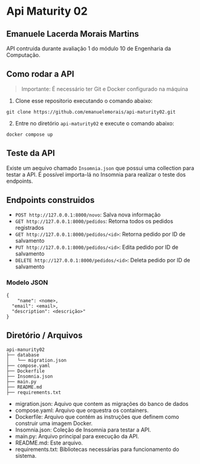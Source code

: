 # Api Maturity 02

## Emanuele Lacerda Morais Martins
API contruída durante avaliação 1 do módulo 10 de Engenharia da Computação.

## Como rodar a API
> Importante: É necessário ter Git e Docker configurado na máquina

1. Clone esse repositorio executando o comando abaixo:

```
git clone https://github.com/emanuelemorais/api-maturity02.git
```
2. Entre no diretório `api-maturity02` e execute o comando abaixo:

 ```
docker compose up
```

## Teste da API

Existe um aequivo chamado `Insomnia.json` que possui uma collection para testar a API. É possível importa-lá no Insomnia para realizar o teste dos endpoints.

## Endpoints construidos

- `POST http://127.0.0.1:8000/novo`: Salva nova informação
- `GET http://127.0.0.1:8000/pedidos`: Retorna todos os pedidos registrados
- `GET http://127.0.0.1:8000/pedidos/<id>`: Retorna pedido por ID de salvamento
- `PUT http://127.0.0.1:8000/pedidos/<id>`: Edita pedido por ID de salvamento
- `DELETE http://127.0.0.1:8000/pedidos/<id>`: Deleta pedido por ID de salvamento

### Modelo JSON

```
{
	"name": <nome>,
  "email": <email>,
  "description": <descrição>"
}
```

## Diretório / Arquivos

```
api-manurity02
├── database
│   └── migration.json
├── compose.yaml
├── Dockerfile
├── Insomnia.json
├── main.py
├── README.md
├── requirements.txt
```

- migration.json: Aquivo que contem as migrações do banco de dados
- compose.yaml: Arquivo que orquestra os containers.
- Dockerfile:  Arquivo que contém as instruções que definem como construir uma imagem Docker.
- Insomnia.json: Coleção de Insomnia para testar a API.
- main.py: Arquivo principal para execução da API.
- README.md: Este arquivo.
- requirements.txt: Bibliotecas necessárias para funcionamento do sistema.
